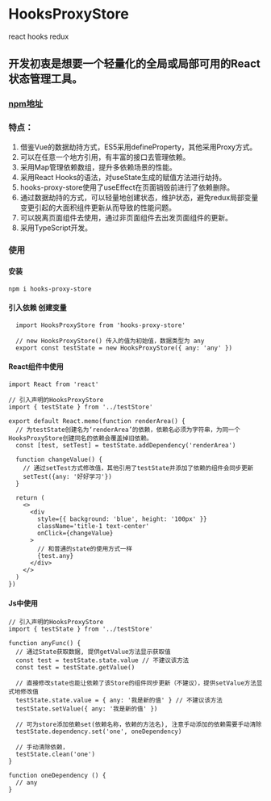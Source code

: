 # HooksProxyStore
 react hooks redux

## 开发初衷是想要一个轻量化的全局或局部可用的React状态管理工具。
### [npm地址](https://www.npmjs.com/package/hooks-proxy-store)

### 特点：
1. 借鉴Vue的数据劫持方式，ES5采用defineProperty，其他采用Proxy方式。
2. 可以在任意一个地方引用，有丰富的接口去管理依赖。
3. 采用Map管理依赖数组，提升多依赖场景的性能。
4. 采用React Hooks的语法，对useState生成的赋值方法进行劫持。
5. hooks-proxy-store使用了useEffect在页面销毁前进行了依赖删除。
6. 通过数据劫持的方式，可以轻量地创建状态，维护状态，避免redux局部变量变更引起的大面积组件更新从而导致的性能问题。
7. 可以脱离页面组件去使用，通过非页面组件去出发页面组件的更新。
8. 采用TypeScript开发。


### 使用

#### 安装
`npm i hooks-proxy-store`

#### 引入依赖 创建变量
```
  import HooksProxyStore from 'hooks-proxy-store'

  // new HooksProxyStore() 传入的值为初始值，数据类型为 any
  export const testState = new HooksProxyStore({ any: 'any' })
```

#### React组件中使用
```
import React from 'react'

// 引入声明的HooksProxyStore
import { testState } from '../testStore'

export default React.memo(function renderArea() {
  // 为testState创建名为‘renderArea’的依赖，依赖名必须为字符串，为同一个HooksProxyStore创建同名的依赖会覆盖掉旧依赖。
  const [test, setTest] = testState.addDependency('renderArea')

  function changeValue() {
    // 通过setTest方式修改值，其他引用了testState并添加了依赖的组件会同步更新
    setTest({any: '好好学习'})
  }

  return (
    <>
      <div
        style={{ background: 'blue', height: '100px' }}
        className='title-1 text-center'
        onClick={changeValue}
      >
        // 和普通的state的使用方式一样
        {test.any}
      </div>
    </>
  )
})
```

#### Js中使用
```
// 引入声明的HooksProxyStore
import { testState } from '../testStore'

function anyFunc() {
  // 通过State获取数据, 提供getValue方法显示获取值
  const test = testState.state.value // 不建议该方法
  const test = testState.getValue()

  // 直接修改state也能让依赖了该Store的组件同步更新（不建议），提供setValue方法显式地修改值
  testState.state.value = { any: '我是新的值' } // 不建议该方法
  testState.setValue({ any: '我是新的值' })

  // 可为store添加依赖set(依赖名称，依赖的方法名), 注意手动添加的依赖需要手动清除
  testState.dependency.set('one', oneDependency)

  // 手动清除依赖，
  testState.clean('one')
}

function oneDependency () {
  // any
}

```